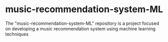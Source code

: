 # music-recommendation-system-ML
The "music-recommendation-system-ML" repository is a project focused on developing a music recommendation system using machine learning techniques

